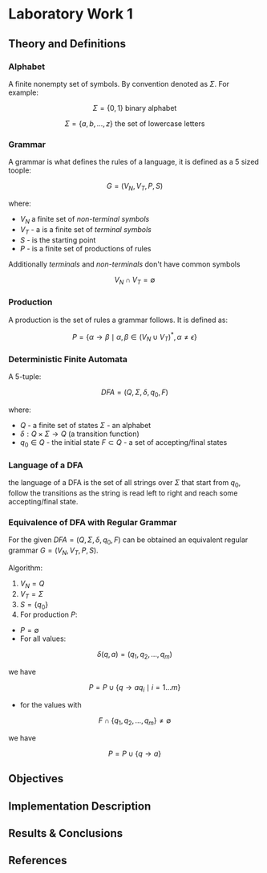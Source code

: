 # Laboratory Work 1

## Theory and Definitions

### Alphabet

A finite nonempty set of symbols. By convention denoted as $\Sigma$. For
example:

$$ \Sigma = \{0, 1\} \text{ binary alphabet} $$

$$ \Sigma = \{ a, b, \dots, z \} \text{ the set of lowercase letters} $$

### Grammar

A grammar is what defines the rules of a language, it is defined as a 5
sized toople:

$$ G = (V_{N}, V_{T}, P, S) $$

where:
- $V_{N}$ a finite set of *non-terminal symbols*  
- $V_T$ - a is a finite set of *terminal symbols*  
- $S$ - is the starting point  
- $P$ - is a finite set of productions of rules  

Additionally *terminals* and *non-terminals* don't have common symbols

$$V_N \cap V_T = \emptyset $$

### Production

A production is the set of rules a grammar follows. It is defined as:

$$ P = \{ \alpha \to \beta \mid \alpha, \beta \in (V_{N} \cup V_{T})^*, \alpha \ne \epsilon \} $$

### Deterministic Finite Automata

A 5-tuple:

$$ DFA = (Q, \Sigma, \delta, q_{0}, F) $$

where:
- $Q$ - a finite set of states $\Sigma$ - an alphabet
- $\delta : Q \times \Sigma \rightarrow Q$ (a transition function)
- $q_{0} \in Q$ - the initial state $F \subset Q$ - a set of accepting/final states

### Language of a DFA

the language of a DFA is the set of all strings over $\Sigma$ that
start from $q_{0}$, follow the transitions as the string is read
left to right and reach some accepting/final state.

### Equivalence of DFA with Regular Grammar

For the given $DFA = (Q, \Sigma, \delta, q_0, F)$ can be obtained an
equivalent regular grammar $G = (V_N, V_T, P, S)$.

Algorithm:

1.  $V_N = Q$
2.  $V_T = \Sigma$
3.  $S = \{q_0\}$
4.  For production $P$:

- $P = \emptyset$
- For all values:

$$ \delta(q, a) = (q_1, q_2, \dots, q_m) $$

we have

$$ P = P\cup \{ q \rightarrow aq_i \mid  i = 1\dots m \} $$

- for the values with

$$ F \cap \{ q_1, q_2, \dots, q_m\} \neq \emptyset $$

we have

$$ P = P\cup \{q \rightarrow a\} $$

## Objectives

## Implementation Description

## Results & Conclusions

## References
